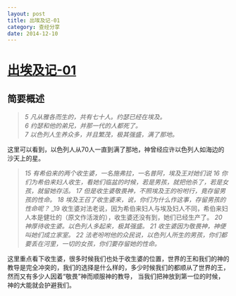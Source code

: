 ```yaml
---
layout: post
title: 出埃及记-01
category: 查经分享
date: 2014-12-10
---
```


[出埃及记-01](http://www.chinesebibleonline.com/bible.php?book=%B3%F6%B0%A3%BC%B0%BC%C7)
=============================================

简要概述
----------------------------

> _5 凡从雅各而生的，共有七十人。约瑟已经在埃及。_            
> _6 约瑟和他的弟兄，并那一代的人都死了。_               
> _7 以色列人生养众多，并且繁茂，极其强盛，满了那地。_               

这里可以看到，以色列人从70人一直到满了那地，神曾经应许以色列人如海边的沙天上的星。


> _15 有希伯来的两个收生婆，一名施弗拉，一名普阿，埃及王对她们说_
> _16 你们为希伯来妇人收生，看她们临盆的时候，若是男孩，就把他杀了，若是女孩，就留她存活。_
> _17 但是收生婆敬畏神，不照埃及王的吩咐行，竟存留男孩的性命。_
> _18 埃及王召了收生婆来，说，你们为什么作这事，存留男孩的性命呢？_
> _19 收生婆对法老说，因为希伯来妇人与埃及妇人不同，希伯来妇人本是健壮的（原文作活泼的），收生婆还没有到，她们已经生产了。 
> _20 神厚待收生婆。以色列人多起来，极其强盛。_
> _21 收生婆因为敬畏神，神便叫她们成立家室。_ 
> _22 法老吩咐他的众民说，以色列人所生的男孩，你们都要丢在河里，一切的女孩，你们要存留她的性命。_   

这里重点看下收生婆，很多时候我们也处于收生婆的位置，世界的王和我们的神的教导是完全冲突的，我们的选择是什么样的，多少时候我们的都顺从了世界的王，然而又有多少人因着“敬畏”神而顺服神的教导，
当我们把神放到第一位的时候，神的大能就会护避我们。
